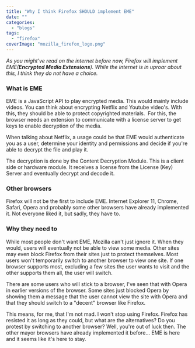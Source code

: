 ```yaml
---
title: "Why I think Firefox SHOULD implement EME"
date: ""
categories: 
  - "blogs"
tags: 
  - "firefox"
coverImage: "mozilla_firefox_logo.png"
---
```


_As you might've read on the internet before now, Firefox will implement EME(**Encrypted Media Extensions**). While the internet is in uproar about this, I think they do not have a choice._

### What is EME

EME is a JavaScript API to play encrypted media. This would mainly include videos. You can think about encrypting Netflix and Youtube video's. With this, they should be able to protect copyrighted materials.  For this, the browser needs an extension to communicate with a license server to get keys to enable decryption of the media.

When talking about Netflix, a usage could be that EME would authenticate you as a user, determine your identity and permissions and decide if you're able to decrypt the file and play it.

The decryption is done by the Content Decryption Module. This is a client side or hardware module. It receives a license from the License (Key) Server and eventually decrypt and decode it.

### Other browsers

Firefox will not be the first to include EME. Internet Explorer 11, Chrome, Safari, Opera and probably some other browsers have already implemented it. Not everyone liked it, but sadly, they have to.

### Why they need to

While most people don't want EME, Mozilla can't just ignore it. When they would, users will eventually not be able to view some media. Other sites may even block Firefox from their sites just to protect themselves. Most users won't temporarily switch to another browser to view one site. If one browser supports most, excluding a few sites the user wants to visit and the other supports them all, the user will switch.

There are some users who will stick to a browser, I've seen that with Opera in earlier versions of the browser. Some sites just blocked Opera by showing them a message that the user cannot view the site with Opera and that they should switch to a "decent" browser like Firefox.

This means, for me, that I'm not mad. I won't stop using Firefox. Firefox has resisted it as long as they could, but what are the alternatives? Do you protest by switching to another browser? Well, you're out of luck then. The other mayor browsers have already implemented it before... EME is here and it seems like it's here to stay.
